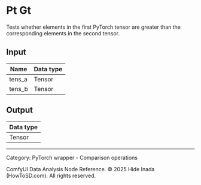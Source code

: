 # Pt Gt
Tests whether elements in the first PyTorch tensor are greater than the corresponding elements in the second tensor.

## Input
| Name | Data type |
|---|---|
| tens_a | Tensor |
| tens_b | Tensor |

## Output
| Data type |
|---|
| Tensor |

<HR>
Category: PyTorch wrapper - Comparison operations

ComfyUI Data Analysis Node Reference. © 2025 Hide Inada (HowToSD.com). All rights reserved.
